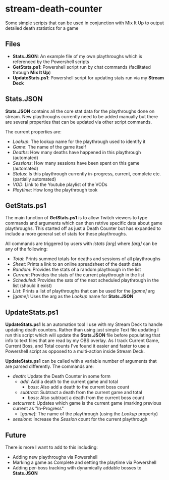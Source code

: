 # stream-death-counter
Some simple scripts that can be used in conjunction with Mix It Up to output detailed death statistics for a game

## Files
- **Stats.JSON**: An example file of my own playthroughs which is referenced by the Powershell scripts
- **GetStats.ps1**: Powershell script run by chat commands (facilitated through **Mix It Up**)
- **UpdateStats.ps1**: Powershell script for updating stats run via my **Stream Deck**

## Stats.JSON
**Stats.JSON** contains all the core stat data for the playthroughs done on stream. New playthroughs currently need to be added manually but there are several properties that can be updated via other script commands.

The current properties are:
- _Lookup_: The lookup name for the playthrough used to identify it
- _Game_: The name of the game itself
- _Deaths_: How many deaths have happened in this playthrough (automated)
- _Sessions_: How many sessions have been spent on this game (automated)
- _Status_: Is this playthrough currently in-progress, current, complete etc. (partially automated)
- _VOD_: Link to the Youtube playlist of the VODs
- _Playtime_: How long the playthrough took

## GetStats.ps1
The main function of **GetStats.ps1** is to allow Twitch viewers to type commands and arguments which can then retrive specific data about game playthroughs. This started off as just a Death Counter but has expanded to include a more general set of stats for these playthroughs.

All commands are triggered by users with _!stats [arg]_ where _[arg]_ can be any of the following:
- _Total_: Prints summed totals for deaths and sessions of all playthroughs
- _Sheet_: Prints a link to an online spreadsheet of the death data
- _Random_: Provides the stats of a random playthough in the list
- _Current_: Provides the stats of the current playthrough in the list
- _Scheduled_: Provides the sats of the next scheduled playthrough in the list (should it exist)
- _List_: Prints a list of playthroughs that can be used for the _[game]_ arg
- _[game]_: Uses the arg as the _Lookup_ name for **Stats.JSON**

## UpdateStats.ps1
**UpdateStats.ps1** Is an automation tool I use with my Stream Deck to handle updating death counters. Rather than using just simple Text file updating I run this script which will update the **Stats.JSON** file before populating that info to text files that are read by my OBS overlay. As I track Current Game, Current Boss, and Total counts I've found it easier and faster to use a Powershell script as opposed to a multi-action inside Stream Deck.

**UpdateStats.ps1** can be called with a variable number of arguments that are parsed differently. The commands are:

- _death_: Update the Death Counter in some form
  - _add_: Add a death to the current game and total
    - _boss_: Also add a death to the current boss count
  - _subtract_: Subtract a death from the current game and total
    - _boss_: Also subtract a death from the current boss count
- _setcurrent_: Updates which game is the current game (marking previous current as "In-Progress"
  - [_game_]: The name of the playthrough (using the _Lookup_ property)
- _sessions_: Increase the _Session_ count for the current playthrough

## Future
There is more I want to add to this including:
- Adding new playthroughs via Powershell
- Marking a game as Complete and setting the playtime via Powershell
- Adding per-boss tracking with dynamically addable bosses to **Stats.JSON**
